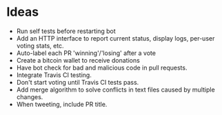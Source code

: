 # Ideas

 - Run self tests before restarting bot
 - Add an HTTP interface to report current status, display logs, per-user voting stats, etc.
 - Auto-label each PR 'winning'/'losing' after a vote
 - Create a bitcoin wallet to receive donations
 - Have bot check for bad and malicious code in pull requests.
 - Integrate Travis CI testing.
 - Don't start voting until Travis CI tests pass.
 - Add merge algorithm to solve conflicts in text files caused by multiple changes.
 - When tweeting, include PR title.
